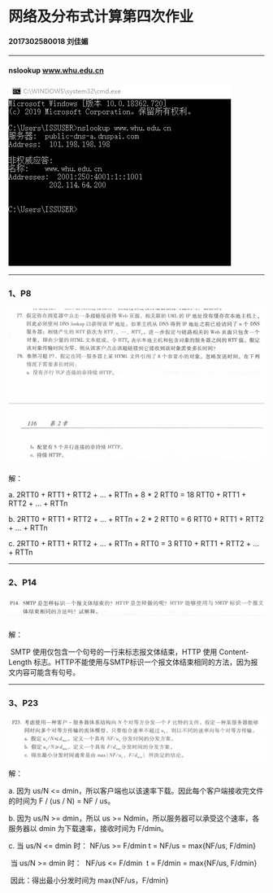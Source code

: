 # 网络及分布式计算第四次作业

#### 2017302580018  刘佳媚

---

#### nslookup  www.whu.edu.cn

![image](images\nslookup.png)



------



### 1、P8

##### ![image](images\P8.png)

  解：

a.
     2RTT0 + RTT1 + RTT2 + … + RTTn + 8 * 2 RTT0 = 18 RTT0 + RTT1 + RTT2 + … + RTTn

b.
     2RTT0 + RTT1 + RTT2 + … + RTTn + 2 * 2 RTT0 = 6 RTT0 + RTT1 + RTT2 + … + RTTn

c.
     2RTT0 + RTT1 + RTT2 + … + RTTn + RTT0 = 3 RTT0 + RTT1 + RTT2 + … + RTTn

   

---

### 2、P14

##### ![image](images\P14.png) 

  解：

​        SMTP 使用仅包含一个句号的一行来标志报文体结束，HTTP 使用 Content-Length 标志。HTTP不能使用与SMTP标识一个报文体结束相同的方法，因为报文内容可能含有句号。



------

### 3、P23

![image](images\P23.png)

  解：

a.
     因为 us/N <= dmin，所以客户端也以该速率下载。因此每个客户端接收完文件的时间为 F / (us / N) = NF / us。

b.
     因为 us/N >= dmin，所以 us >= Ndmin，所以服务器可以承受这个速率，各服务器以 dmin 为下载速率，接收时间为 F/dmin。

c.
     当 us/N <= dmin 时：
               NF/us >= F/dmin
               t = NF/us = max{NF/us, F/dmin}

​        当 us/N >= dmin 时：
​               NF/us <= F/dmin
​               t = F/dmin = max{NF/us, F/dmin}

​        因此：得出最小分发时间为 max{NF/us，F/dmin}